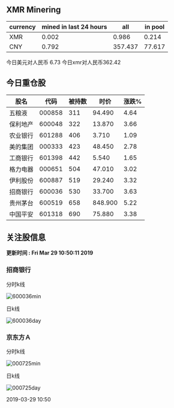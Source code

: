 ## XMR Minering

|currency|mined in last 24 hours|all|in pool|
|---|---|---|---|
|XMR|0.002|0.986|0.214|
|CNY|0.792|357.437|77.617|

今日美元对人民币 6.73	今日xmr对人民币362.42


## 今日重仓股 

|股名|代码|被持数|时价|涨跌%|
|---|---|---|---|---|
|五粮液|000858|311|94.490|4.64|
|保利地产|600048|322|13.870|3.66|
|农业银行|601288|406|3.710|1.09|
|美的集团|000333|423|48.450|2.78|
|工商银行|601398|442|5.540|1.65|
|格力电器|000651|504|47.010|3.02|
|伊利股份|600887|519|29.240|3.32|
|招商银行|600036|530|33.700|3.63|
|贵州茅台|600519|658|848.900|5.22|
|中国平安|601318|690|75.880|3.38|

## 关注股信息
**更新时间 : Fri Mar 29 10:50:11 2019**
### 招商银行 
分时k线

![600036min](http://image.sinajs.cn/newchart/min/n/sh600036.gif)

日k线

![600036day](http://image.sinajs.cn/newchart/daily/n/sh600036.gif)

### 京东方Ａ 
分时k线

![000725min](http://image.sinajs.cn/newchart/min/n/sz000725.gif)

日k线

![000725day](http://image.sinajs.cn/newchart/daily/n/sz000725.gif)

2019-03-29 10:50